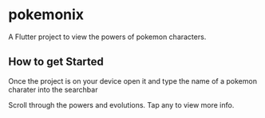 # pokemonix

A Flutter project to view the powers of pokemon characters.

## How to get Started

Once the project is on your device open it and type the name of a pokemon charater into the
searchbar

Scroll through the powers and evolutions. Tap any to view more info.
